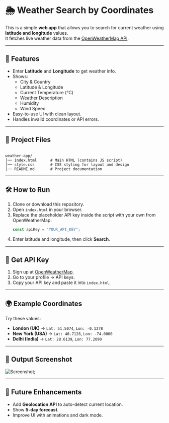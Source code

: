 # 🌦️ Weather Search by Coordinates

This is a simple **web app** that allows you to search for current weather using **latitude and longitude** values.  
It fetches live weather data from the [OpenWeatherMap API](https://openweathermap.org/api).

---

## 🚀 Features
- Enter **Latitude** and **Longitude** to get weather info.
- Shows:
  - City & Country
  - Latitude & Longitude
  - Current Temperature (°C)
  - Weather Description
  - Humidity
  - Wind Speed
- Easy-to-use UI with clean layout.
- Handles invalid coordinates or API errors.

---

## 📂 Project Files
```

weather-app/
│── index.html      # Main HTML (contains JS script)
│── style.css       # CSS styling for layout and design
│── README.md       # Project documentation

```

---

## 🛠️ How to Run

1. Clone or download this repository.
2. Open `index.html` in your browser.
3. Replace the placeholder API key inside the script with your own from OpenWeatherMap:
   ```javascript
   const apiKey = "YOUR_API_KEY";
4. Enter latitude and longitude, then click **Search**.

---

## 🔑 Get API Key

1. Sign up at [OpenWeatherMap](https://home.openweathermap.org/users/sign_up).
2. Go to your profile → API keys.
3. Copy your API key and paste it into `index.html`.

---

## 🌍 Example Coordinates

Try these values:

* **London (UK)** → `Lat: 51.5074`, `Lon: -0.1278`
* **New York (USA)** → `Lat: 40.7128`, `Lon: -74.0060`
* **Delhi (India)** → `Lat: 28.6139`, `Lon: 77.2090`

---

## 📸 Output Screenshot

![Screenshot](./images/screenshot.png);

---

## 🎯 Future Enhancements

* Add **Geolocation API** to auto-detect current location.
* Show **5-day forecast**.
* Improve UI with animations and dark mode.